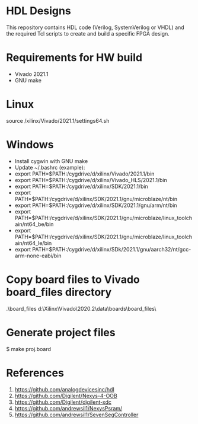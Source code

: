 # HDL Designs

This repository contains HDL code (Verilog, SystemVerilog or VHDL) and the required Tcl scripts to create and build a specific FPGA design.

# Requirements for HW build

* Vivado 2021.1
* GNU make

# Linux

source /xilinx/Vivado/2021.1/settings64.sh

# Windows 

* Install cygwin with GNU make
* Update ~/.bashrc (example):
* export PATH=$PATH:/cygdrive/d/xilinx/Vivado/2021.1/bin
* export PATH=$PATH:/cygdrive/d/xilinx/Vivado_HLS/2021.1/bin
* export PATH=$PATH:/cygdrive/d/xilinx/SDK/2021.1/bin
* export PATH=$PATH:/cygdrive/d/xilinx/SDK/2021.1/gnu/microblaze/nt/bin
* export PATH=$PATH:/cygdrive/d/xilinx/SDK/2021.1/gnu/arm/nt/bin
* export PATH=$PATH:/cygdrive/d/xilinx/SDK/2021.1/gnu/microblaze/linux_toolchain/nt64_be/bin
* export PATH=$PATH:/cygdrive/d/xilinx/SDK/2021.1/gnu/microblaze/linux_toolchain/nt64_le/bin
* export PATH=$PATH:/cygdrive/d/xilinx/SDk/2021.1/gnu/aarch32/nt/gcc-arm-none-eabi/bin

# Copy board files to Vivado board_files directory
.\board_files d:\Xilinx\Vivado\2020.2\data\boards\board_files\

# Generate project files 

$ make proj.board

# References 
1. https://github.com/analogdevicesinc/hdl
2. https://github.com/Digilent/Nexys-4-OOB
3. https://github.com/Digilent/digilent-xdc
4. https://github.com/andrewsil1/NexysPsram/
5. https://github.com/andrewsil1/SevenSegController
